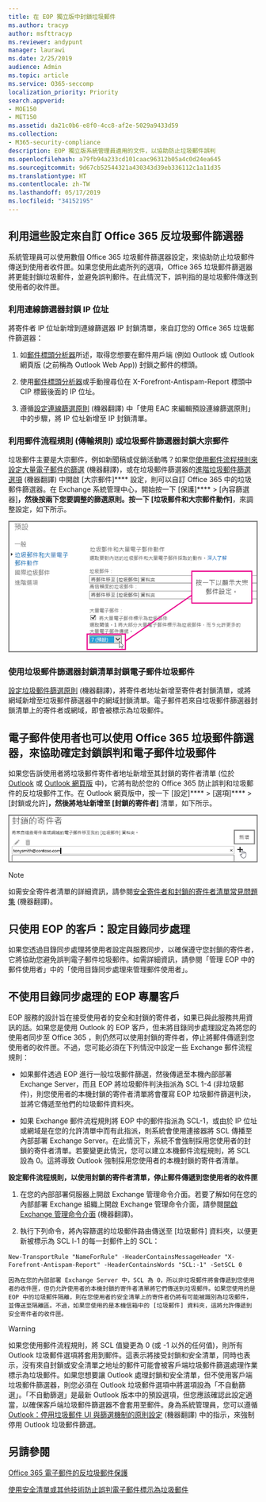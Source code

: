 ```yaml
---
title: 在 EOP 獨立版中封鎖垃圾郵件
ms.author: tracyp
author: msfttracyp
ms.reviewer: andypunt
manager: laurawi
ms.date: 2/25/2019
audience: Admin
ms.topic: article
ms.service: O365-seccomp
localization_priority: Priority
search.appverid:
- MOE150
- MET150
ms.assetid: da21c0b6-e8f0-4cc8-af2e-5029a9433d59
ms.collection:
- M365-security-compliance
description: EOP 獨立版系統管理員適用的文件，以協助防止垃圾郵件誤判
ms.openlocfilehash: a79fb94a233cd101caac96312b05a4c0d24ea645
ms.sourcegitcommit: 9d67cb52544321a430343d39eb336112c1a11d35
ms.translationtype: HT
ms.contentlocale: zh-TW
ms.lasthandoff: 05/17/2019
ms.locfileid: "34152195"
---
```

## <a name="customize-the-office-365-anti-spam-filter-with-these-settings"></a>利用這些設定來自訂 Office 365 反垃圾郵件篩選器

系統管理員可以使用數個 Office 365 垃圾郵件篩選器設定，來協助防止垃圾郵件傳送到使用者收件匣。如果您使用此處所列的選項，Office 365 垃圾郵件篩選器將更能封鎖垃圾郵件，並避免誤判郵件。在此情況下，誤判指的是垃圾郵件傳送到使用者的收件匣。
  
### <a name="block-ip-addresses-with-a-connection-filter"></a>利用連線篩選器封鎖 IP 位址

將寄件者 IP 位址新增到連線篩選器 IP 封鎖清單，來自訂您的 Office 365 垃圾郵件篩選器：
  
1. 如[郵件標頭分析器](https://go.microsoft.com/fwlink/p/?LinkId=306583)所述，取得您想要在郵件用戶端 (例如 Outlook 或 Outlook 網頁版 (之前稱為 Outlook Web App)) 封鎖之郵件的標頭。
    
2. 使用[郵件標頭分析器](https://testconnectivity.microsoft.com/?tabid=mha)或手動搜尋位在 X-Forefront-Antispam-Report 標頭中 CIP 標籤後面的 IP 位址。 
    
3. 遵循[設定連線篩選原則](https://technet.microsoft.com/zh-TW/library/jj200718%28v=exchg.150%29.aspx) (機器翻譯) 中「使用 EAC 來編輯預設連線篩選原則」中的步驟，將 IP 位址新增至 IP 封鎖清單。
    
### <a name="block-bulk-mail-with-mail-flow-rules-transport-rules-or-the-spam-filter"></a>利用郵件流程規則 (傳輸規則) 或垃圾郵件篩選器封鎖大宗郵件

垃圾郵件主要是大宗郵件，例如新聞稿或促銷活動嗎？如果您[使用郵件流程規則來設定大量電子郵件的篩選](use-transport-rules-to-configure-bulk-email-filtering.md) (機器翻譯)，或在垃圾郵件篩選器的[進階垃圾郵件篩選選項](advanced-spam-filtering-asf-options.md) (機器翻譯) 中開啟 [大宗郵件]**** 設定，則可以自訂 Office 365 中的垃圾郵件篩選器。在 Exchange 系統管理中心，開始按一下 [保護]**** \> [內容篩選器]****，然後按兩下您要調整的篩選原則。按一下 [垃圾郵件和大宗郵件動作]****，來調整設定，如下所示。 
  
![在 Exchange Online 設定大宗郵件篩選器](media/a45095c2-269d-45b8-a76c-999b5e78da68.png)
  
### <a name="block-email-spam-using-spam-filter-block-lists"></a>使用垃圾郵件篩選器封鎖清單封鎖電子郵件垃圾郵件


  [設定垃圾郵件篩選原則](https://technet.microsoft.com/zh-TW/library/jj200684%28v=exchg.150%29.aspx) (機器翻譯)，將寄件者地址新增至寄件者封鎖清單，或將網域新增至垃圾郵件篩選器中的網域封鎖清單。電子郵件若來自垃圾郵件篩選器封鎖清單上的寄件者或網域，即會被標示為垃圾郵件。 
  
## <a name="email-users-can-also-help-ensure-that-false-negative-and-email-spam-is-blocked-with-office-365-spam-filter"></a>電子郵件使用者也可以使用 Office 365 垃圾郵件篩選器，來協助確定封鎖誤判和電子郵件垃圾郵件

如果您告訴使用者將垃圾郵件寄件者地址新增至其封鎖的寄件者清單 (位於 [Outlook](https://go.microsoft.com/fwlink/p/?LinkId=270065) 或 [Outlook 網頁版](https://go.microsoft.com/fwlink/p/?LinkId=294862) 中)，它將有助於您的 Office 365 防止誤判和垃圾郵件的反垃圾郵件工作。在 Outlook 網頁版中，按一下 [設定]**** \> [選項]**** \> [封鎖或允許]****，然後將地址新增至 [封鎖的寄件者]**** 清單，如下所示。 
  
![封鎖 Outlook 網頁版中的寄件者](media/fdf51381-2527-4819-ac2a-5dff84d2a36d.png)
  
> [!NOTE]
> 如需安全寄件者清單的詳細資訊，請參閱[安全寄件者和封鎖的寄件者清單常見問題集](https://technet.microsoft.com/zh-TW/library/dn133608%28v=exchg.150%29.aspx) (機器翻譯)。 
  
## <a name="eop-only-customers-set-up-directory-synchronization"></a>只使用 EOP 的客戶：設定目錄同步處理

如果您透過目錄同步處理將使用者設定與服務同步，以確保遵守您封鎖的寄件者，它將協助您避免誤判電子郵件垃圾郵件。如需詳細資訊，請參閱「管理 EOP 中的郵件使用者」中的「使用目錄同步處理來管理郵件使用者」。
  
## <a name="eop-only-customers-who-are-not-using-directory-synchronization"></a>不使用目錄同步處理的 EOP 專屬客戶

EOP 服務的設計旨在接受使用者的安全和封鎖的寄件者，如果已與此服務共用資訊的話。如果您是使用 Outlook 的 EOP 客戶，但未將目錄同步處理設定為將您的使用者同步至 Office 365 ，則仍然可以使用封鎖的寄件者，停止將郵件傳遞到您使用者的收件匣。不過，您可能必須在下列情況中設定一些 Exchange 郵件流程規則：
  
- 如果郵件透過 EOP 進行一般垃圾郵件篩選，然後傳遞至本機內部部署 Exchange Server，而且 EOP 將垃圾郵件判決指派為 SCL 1-4 (非垃圾郵件)，則您使用者的本機封鎖的寄件者清單將會覆寫 EOP 垃圾郵件篩選判決，並將它傳遞至他們的垃圾郵件資料夾。
    
- 如果 Exchange 郵件流程規則將 EOP 中的郵件指派為 SCL-1，或由於 IP 位址或網域是在您的允許清單中而有此指派，則系統會使用連接器將 SCL 傳播至內部部署 Exchange Server。在此情況下，系統不會強制採用您使用者的封鎖的寄件者清單。若要變更此情況，您可以建立本機郵件流程規則，將 SCL 設為 0。這將導致 Outlook 強制採用您使用者的本機封鎖的寄件者清單。
    
**設定郵件流程規則，以使用封鎖的寄件者清單，停止郵件傳遞到您使用者的收件匣**
  
1. 在您的內部部署伺服器上開啟 Exchange 管理命令介面。若要了解如何在您的內部部署 Exchange 組織上開啟 Exchange 管理命令介面，請參閱[開啟 Exchange 管理命令介面](https://technet.microsoft.com/library/dd638134%28v=exchg.160%29.aspx) (機器翻譯)。
    
2. 執行下列命令，將內容篩選的垃圾郵件路由傳送至 [垃圾郵件] 資料夾，以便更新被標示為 SCL l-1 的每一封郵件上的 SCL：
    
  ```
  New-TransportRule "NameForRule" -HeaderContainsMessageHeader "X-Forefront-Antispam-Report" -HeaderContainsWords "SCL:-1" -SetSCL 0
  ```

    因為在您的內部部署 Exchange Server 中，SCL 為 0，所以非垃圾郵件將會傳遞到您使用者的收件匣，但仍允許使用者的本機封鎖的寄件者清單將它們傳送到垃圾郵件。如果您使用的是 EOP 中的垃圾郵件隔離，則在您使用者的安全清單上的寄件者仍將有可能被識別為垃圾郵件，並傳送至隔離區。不過，如果您使用的是本機信箱中的 [垃圾郵件] 資料夾，這將允許傳遞到安全寄件者的收件匣。

> [!WARNING]
> 如果您使用郵件流程規則，將 SCL 值變更為 0 (或 -1 以外的任何值)，則所有 Outlook 垃圾郵件選項將套用到郵件。這表示將接受封鎖和安全清單，同時也表示，沒有來自封鎖或安全清單之地址的郵件可能會被客戶端垃圾郵件篩選處理作業標示為垃圾郵件。如果您想要讓 Outlook 處理封鎖和安全清單，但不使用客戶端垃圾郵件篩選器，則您必須在 Outlook 垃圾郵件選項中將選項設為「不自動篩選」。「不自動篩選」是最新 Outlook 版本中的預設選項，但您應該確認此設定適當，以確保客戶端垃圾郵件篩選器不會套用至郵件。身為系統管理員，您可以遵循 [Outlook：停用垃圾郵件 UI 與篩選機制的原則設定](https://support.microsoft.com/en-us/kb/2180568) (機器翻譯) 中的指示，來強制停用 Outlook 垃圾郵件篩選。
  
## <a name="see-also"></a>另請參閱

[Office 365 電子郵件的反垃圾郵件保護](anti-spam-protection.md)
  
[使用安全清單或其他技術防止誤判電子郵件標示為垃圾郵件](prevent-email-from-being-marked-as-spam.md)
